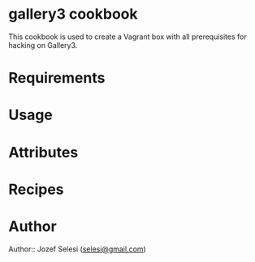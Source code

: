 # gallery3 cookbook

This cookbook is used to create a Vagrant box with all prerequisites for hacking
on Gallery3.

# Requirements

# Usage

# Attributes

# Recipes

# Author

Author:: Jozef Selesi (<selesi@gmail.com>)
